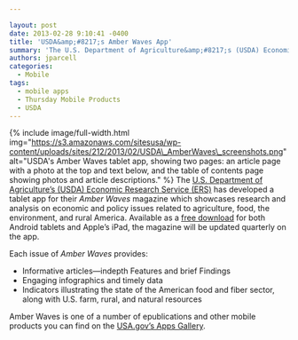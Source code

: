 ```yaml
---

layout: post
date: 2013-02-28 9:10:41 -0400
title: 'USDA&amp;#8217;s Amber Waves App'
summary: 'The U.S. Department of Agriculture&amp;#8217;s (USDA) Economic Research Service (ERS) has developed a tablet app for their Amber Waves magazine which&nbsp;showcases research'
authors: jparcell
categories:
  - Mobile
tags:
  - mobile apps
  - Thursday Mobile Products
  - USDA
---
```


{% include image/full-width.html img="https://s3.amazonaws.com/sitesusa/wp-content/uploads/sites/212/2013/02/USDA\_AmberWaves\_screenshots.png" alt="USDA's Amber Waves tablet app, showing two pages: an article page with a photo at the top and text below, and the table of contents page showing photos and article descriptions." %}
The [U.S. Department of Agriculture&#8217;s (USDA) Economic Research Service (ERS)](http://www.ers.usda.gov/) has developed a tablet app for their _Amber Waves_ magazine which showcases research and analysis on economic and policy issues related to agriculture, food, the environment, and rural America. Available as a [free download](http://www.ers.usda.gov/amber-waves) for both Android tablets and Apple&#8217;s iPad, the magazine will be updated quarterly on the app.

Each issue of _Amber Waves_ provides:

  * Informative articles—indepth Features and brief Findings
  * Engaging infographics and timely data
  * Indicators illustrating the state of the American food and fiber sector, along with U.S. farm, rural, and natural resources

Amber Waves is one of a number of epublications and other mobile products you can find on the [USA.gov&#8217;s Apps Gallery](http://apps.usa.gov/).